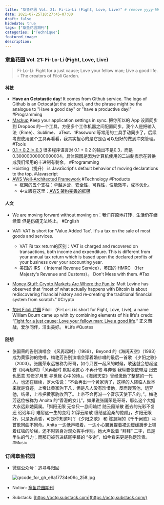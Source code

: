 ```yaml
---
title: "章鱼花园 Vol. 21: Fi-Lo-Li (Fight, Love, Live)" # remove yyyy-MM-dd prefix in the filename 
date: 2021-07-25T10:27:45-07:00
draft: false
hidedate: true 
tags: ["章鱼花园期刊"]
categories: ["Technique"]
featured_image:
description:
---
```


### 章鱼花园 Vol. 21: Fi-Lo-Li (Fight, Love, Live)

> Fi-Lo-Li: Fight for a just cause; Love your fellow man; Live a good life.  - The creators of Filoli Garden.

#### 科技
- **Have an Octotastic day**! It comes from Github service. The logo of Github is an Octocat(at the picture), and the phrase might be the analogue to "Have a good day" or "have a productive day!" #Programming 
- [Mackup](https://github.com/lra/mackup) Keep your application settings in sync. 把你所以的 App 设置同步到 Dropbox 的一个工具，方便多个工作机器之间配置同步。我个人是把输入法（Rime）、Sublime、 aText、1Password 等常用的工具手动同步了，后续考虑使用这个工具再看看，我其实担心的是它是否可以很好的做到冲突管理。 #Tools 
- [0.1 + 0.2 != 0.3](https://0.30000000000000004.com/) 很多程序语言对 0.1 + 0.2 的输出不是0.3，而是 0.30000000000000004。具体原因是因为计算机使用的二进制表示在转换成我们常用的十进制有剩余。 #Programming 
- Hoisting（提升） is JavaScript's default behavior of moving declarations to the top. #Javascript 
- [AWS Well-Architected Framework](https://wa.aws.amazon.com/index.en.html) #Technology #Products 
	- 框架的五个支柱：卓越运营，安全性，可靠性，性能效率，成本优化。
	- 中文版在这里：[AWS 架构完善的框架](https://wa.aws.amazon.com/index.zh_CN.html)

#### 人文
-  We are moving forward without moving on：我们在原地打转，生活仍在继续着 但是伤痛无法终止。 #English 
-  VAT: VAT is short for 'Value Added Tax'. It's a tax on the sale of most goods and services. 
	- VAT 和 tax return的区别：VAT is charged and recovered on transactions, both income and expenditure. This is different from your annual tax return which is based upon the declared profits of your business over your accounting year.
	- 美国的 IRS （ Internal Revenue Service），英国的 HMRC （Her Majesty's Revenue and Customs）。 Don't Mess with them. #Tax 
- [Money Stuff: Crypto Markets Are Where the Fun Is](https://www.bloomberg.com/news/newsletters/2021-05-11/money-stuff-crypto-markets-are-where-the-fun-is): Matt Levine has observed that “most of what actually happens with Bitcoin is about rediscovering financial history and re-creating the traditional financial system from scratch.” #Crypto

- [加州 Filoli 花园](https://filoli.org/) Filoli （Fi-Lo-Li is short for Fight, Love, Live), a name William Bourn came up with by combining elements of his life's credo: “[Fight for a just cause; Love your fellow man; Live a good life](http://www.thegoodgarden.com/new-blog/2015/7/21/filoli-foxgloves-historic-garden).”  正义而战，爱尔同伴，活出美好。 #Life #Quotes 

#### 随想
- 张国荣的告别演唱会 《风再起时》（1989），Beyond 的《海阔天空》（1993）成为黄家驹的绝唱，梅艳芳告别演唱会穿着婚纱唱的最后一首歌 《夕阳之歌》 （2003）。张国荣永远被称为哥哥，如今只要一起风的时候，歌迷就会想起这首《风再起时》「风再起时 默默地这心 不再计较 与奔驰 我纵要依依带泪 归去也愿意
珍贵岁月里 寻觅我 心中的诗」。《海阔天空》曾经激励了整整的一代人，也还在继续，罗大佑说：“不会再出一个黄家驹了，这样的人降临人世本来就是奇迹，上帝让黄家驹下凡，但是凡人没有珍惜他，反而谩骂他，诅咒他，结果，上帝把黄家驹收回了。上帝不会再派一个音乐天使下凡的。”。梅艳芳这位被称为 Anoita 的“香港的女儿”，如果说张国荣是哥哥，那么这个大姐大永远非她莫属。「斜阳无限 无奈只一息间灿烂 随云霞渐散 逝去的光彩不复还 迟迟年月 难耐这一生的变幻 如浮云聚散 缠结这沧桑的倦颜」，夕阳无限好，只是近黄昏，可是你知道吗？《夕阳之歌》  和 陈慧娴的《千千阙歌》两首歌同曲不同命。Anita 一边低声唱着，一边小心翼翼提着裙边缓缓踱步上铺着红毯的阶梯，还不时转身对观众挥手作别。她大声说着 “拜拜” 二字，已是半生的气力；而那句被剪进结尾字幕的 “多谢”，如今看来更是弥足珍贵。 #Music 


### 订阅章鱼花园

- 微信公众号：追寻与归回

    ![qrcode_for_gh_e9a17734e09c_258.jpg](/assets/images/2021/qrcode_for_gh_e9a17734e09c_258.jpg)


- Notion: [章鱼花园期刊](https://www.notion.so/9012ebf6c9f94d699484e087752f54e4)
- Substack: [https://octg.substack.com](https://octg.substack.com/)